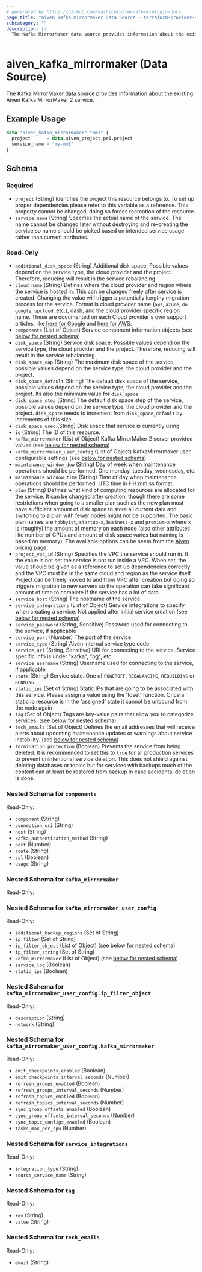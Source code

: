 ```yaml
---
# generated by https://github.com/hashicorp/terraform-plugin-docs
page_title: "aiven_kafka_mirrormaker Data Source - terraform-provider-aiven"
subcategory: ""
description: |-
  The Kafka MirrorMaker data source provides information about the existing Aiven Kafka MirrorMaker 2 service.
---
```


# aiven_kafka_mirrormaker (Data Source)

The Kafka MirrorMaker data source provides information about the existing Aiven Kafka MirrorMaker 2 service.

## Example Usage

```terraform
data "aiven_kafka_mirrormaker" "mm1" {
  project      = data.aiven_project.pr1.project
  service_name = "my-mm1"
}
```

<!-- schema generated by tfplugindocs -->
## Schema

### Required

- `project` (String) Identifies the project this resource belongs to. To set up proper dependencies please refer to this variable as a reference. This property cannot be changed, doing so forces recreation of the resource.
- `service_name` (String) Specifies the actual name of the service. The name cannot be changed later without destroying and re-creating the service so name should be picked based on intended service usage rather than current attributes.

### Read-Only

- `additional_disk_space` (String) Additional disk space. Possible values depend on the service type, the cloud provider and the project. Therefore, reducing will result in the service rebalancing.
- `cloud_name` (String) Defines where the cloud provider and region where the service is hosted in. This can be changed freely after service is created. Changing the value will trigger a potentially lengthy migration process for the service. Format is cloud provider name (`aws`, `azure`, `do` `google`, `upcloud`, etc.), dash, and the cloud provider specific region name. These are documented on each Cloud provider's own support articles, like [here for Google](https://cloud.google.com/compute/docs/regions-zones/) and [here for AWS](https://docs.aws.amazon.com/AmazonRDS/latest/UserGuide/Concepts.RegionsAndAvailabilityZones.html).
- `components` (List of Object) Service component information objects (see [below for nested schema](#nestedatt--components))
- `disk_space` (String) Service disk space. Possible values depend on the service type, the cloud provider and the project. Therefore, reducing will result in the service rebalancing.
- `disk_space_cap` (String) The maximum disk space of the service, possible values depend on the service type, the cloud provider and the project.
- `disk_space_default` (String) The default disk space of the service, possible values depend on the service type, the cloud provider and the project. Its also the minimum value for `disk_space`
- `disk_space_step` (String) The default disk space step of the service, possible values depend on the service type, the cloud provider and the project. `disk_space` needs to increment from `disk_space_default` by increments of this size.
- `disk_space_used` (String) Disk space that service is currently using
- `id` (String) The ID of this resource.
- `kafka_mirrormaker` (List of Object) Kafka MirrorMaker 2 server provided values (see [below for nested schema](#nestedatt--kafka_mirrormaker))
- `kafka_mirrormaker_user_config` (List of Object) KafkaMirrormaker user configurable settings (see [below for nested schema](#nestedatt--kafka_mirrormaker_user_config))
- `maintenance_window_dow` (String) Day of week when maintenance operations should be performed. One monday, tuesday, wednesday, etc.
- `maintenance_window_time` (String) Time of day when maintenance operations should be performed. UTC time in HH:mm:ss format.
- `plan` (String) Defines what kind of computing resources are allocated for the service. It can be changed after creation, though there are some restrictions when going to a smaller plan such as the new plan must have sufficient amount of disk space to store all current data and switching to a plan with fewer nodes might not be supported. The basic plan names are `hobbyist`, `startup-x`, `business-x` and `premium-x` where `x` is (roughly) the amount of memory on each node (also other attributes like number of CPUs and amount of disk space varies but naming is based on memory). The available options can be seem from the [Aiven pricing page](https://aiven.io/pricing).
- `project_vpc_id` (String) Specifies the VPC the service should run in. If the value is not set the service is not run inside a VPC. When set, the value should be given as a reference to set up dependencies correctly and the VPC must be in the same cloud and region as the service itself. Project can be freely moved to and from VPC after creation but doing so triggers migration to new servers so the operation can take significant amount of time to complete if the service has a lot of data.
- `service_host` (String) The hostname of the service.
- `service_integrations` (List of Object) Service integrations to specify when creating a service. Not applied after initial service creation (see [below for nested schema](#nestedatt--service_integrations))
- `service_password` (String, Sensitive) Password used for connecting to the service, if applicable
- `service_port` (Number) The port of the service
- `service_type` (String) Aiven internal service type code
- `service_uri` (String, Sensitive) URI for connecting to the service. Service specific info is under "kafka", "pg", etc.
- `service_username` (String) Username used for connecting to the service, if applicable
- `state` (String) Service state. One of `POWEROFF`, `REBALANCING`, `REBUILDING` or `RUNNING`
- `static_ips` (Set of String) Static IPs that are going to be associated with this service. Please assign a value using the 'toset' function. Once a static ip resource is in the 'assigned' state it cannot be unbound from the node again
- `tag` (Set of Object) Tags are key-value pairs that allow you to categorize services. (see [below for nested schema](#nestedatt--tag))
- `tech_emails` (Set of Object) Defines the email addresses that will receive alerts about upcoming maintenance updates or warnings about service instability. (see [below for nested schema](#nestedatt--tech_emails))
- `termination_protection` (Boolean) Prevents the service from being deleted. It is recommended to set this to `true` for all production services to prevent unintentional service deletion. This does not shield against deleting databases or topics but for services with backups much of the content can at least be restored from backup in case accidental deletion is done.

<a id="nestedatt--components"></a>
### Nested Schema for `components`

Read-Only:

- `component` (String)
- `connection_uri` (String)
- `host` (String)
- `kafka_authentication_method` (String)
- `port` (Number)
- `route` (String)
- `ssl` (Boolean)
- `usage` (String)


<a id="nestedatt--kafka_mirrormaker"></a>
### Nested Schema for `kafka_mirrormaker`

Read-Only:



<a id="nestedatt--kafka_mirrormaker_user_config"></a>
### Nested Schema for `kafka_mirrormaker_user_config`

Read-Only:

- `additional_backup_regions` (Set of String)
- `ip_filter` (Set of String)
- `ip_filter_object` (List of Object) (see [below for nested schema](#nestedobjatt--kafka_mirrormaker_user_config--ip_filter_object))
- `ip_filter_string` (Set of String)
- `kafka_mirrormaker` (List of Object) (see [below for nested schema](#nestedobjatt--kafka_mirrormaker_user_config--kafka_mirrormaker))
- `service_log` (Boolean)
- `static_ips` (Boolean)

<a id="nestedobjatt--kafka_mirrormaker_user_config--ip_filter_object"></a>
### Nested Schema for `kafka_mirrormaker_user_config.ip_filter_object`

Read-Only:

- `description` (String)
- `network` (String)


<a id="nestedobjatt--kafka_mirrormaker_user_config--kafka_mirrormaker"></a>
### Nested Schema for `kafka_mirrormaker_user_config.kafka_mirrormaker`

Read-Only:

- `emit_checkpoints_enabled` (Boolean)
- `emit_checkpoints_interval_seconds` (Number)
- `refresh_groups_enabled` (Boolean)
- `refresh_groups_interval_seconds` (Number)
- `refresh_topics_enabled` (Boolean)
- `refresh_topics_interval_seconds` (Number)
- `sync_group_offsets_enabled` (Boolean)
- `sync_group_offsets_interval_seconds` (Number)
- `sync_topic_configs_enabled` (Boolean)
- `tasks_max_per_cpu` (Number)



<a id="nestedatt--service_integrations"></a>
### Nested Schema for `service_integrations`

Read-Only:

- `integration_type` (String)
- `source_service_name` (String)


<a id="nestedatt--tag"></a>
### Nested Schema for `tag`

Read-Only:

- `key` (String)
- `value` (String)


<a id="nestedatt--tech_emails"></a>
### Nested Schema for `tech_emails`

Read-Only:

- `email` (String)
